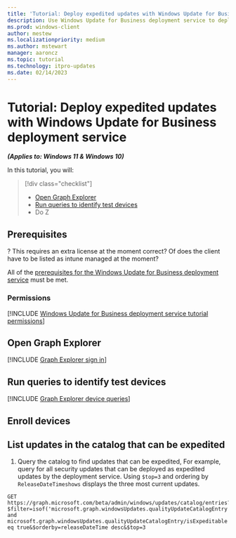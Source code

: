 ```yaml
---
title: 'Tutorial: Deploy expedited updates with Windows Update for Business deployment service'
description: Use Windows Update for Business deployment service to deploy expedited updates. 
ms.prod: windows-client
author: mestew
ms.localizationpriority: medium
ms.author: mstewart
manager: aaroncz
ms.topic: tutorial
ms.technology: itpro-updates
ms.date: 02/14/2023
---
```


# Tutorial: Deploy expedited updates with Windows Update for Business deployment service
<!--7512398-->
***(Applies to: Windows 11 & Windows 10)***

In this tutorial, you will:
> [!div class="checklist"]
> * [Open Graph Explorer](#open-graph-explorer) 
> * [Run queries to identify test devices](#run-queries-to-identify-test-devices)
> * Do Z


## Prerequisites

? This requires an extra license at the moment correct? Of does the client have to be listed as intune managed at the moment?

All of the [prerequisites for the Windows Update for Business deployment service](deployment-service-overview.md#prerequisites) must be met.

### Permissions

<!--Using include for tutorial permissions-->
[!INCLUDE [Windows Update for Business deployment service tutorial permissions](./includes/wufb-deployment-tutorial-permissions.md)]

## Open Graph Explorer

<!--Using include for Graph Explorer sign in-->
[!INCLUDE [Graph Explorer sign in](./includes/wufb-deployment-graph-explorer.md)]

## Run queries to identify test devices

<!--Using include for Graph Explorer device queries-->
[!INCLUDE [Graph Explorer device queries](./includes/wufb-deployment-find-device-name-graph-explorer.md)]

## Enroll devices


## List updates in the catalog that can be expedited

1. Query the catalog to find updates that can be expedited, For example, query for all security updates that can be deployed as expedited updates by the deployment service. Using `$top=3` and ordering by `ReleaseDateTimeshows` displays the three most current updates.

```
GET https://graph.microsoft.com/beta/admin/windows/updates/catalog/entries?$filter=isof('microsoft.graph.windowsUpdates.qualityUpdateCatalogEntry') and microsoft.graph.windowsUpdates.qualityUpdateCatalogEntry/isExpeditable eq true&$orderby=releaseDateTime desc&$top=3
```